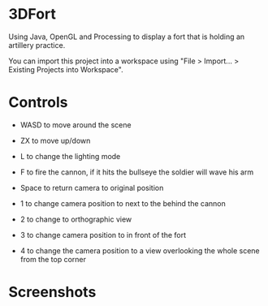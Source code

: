 # 3DFort

Using Java, OpenGL and Processing to display a fort that is holding an artillery practice.

You can import this project into a workspace using "File > Import... > Existing Projects into Workspace".

# Controls

* WASD to move around the scene

* ZX to move up/down

* L to change the lighting mode

* F to fire the cannon, if it hits the bullseye the soldier will wave his arm

* Space to return camera to original position

* 1 to change camera position to next to the behind the cannon

* 2 to change to orthographic view

* 3 to change camera position to in front of the fort

* 4 to change the camera position to a view overlooking the whole scene from the top corner

# Screenshots





